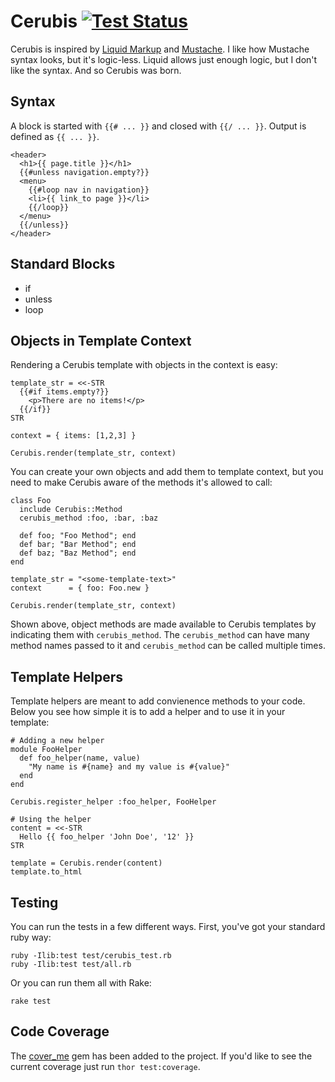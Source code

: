 # Cerubis [![Test Status](https://secure.travis-ci.org/daneharrigan/cerubis.png)][3]

Cerubis is inspired by [Liquid Markup][1] and [Mustache][2]. I like how
Mustache syntax looks, but it's logic-less. Liquid allows just enough
logic, but I don't like the syntax. And so Cerubis was born.

## Syntax

A block is started with `{{# ... }}` and closed with `{{/ ... }}`.
Output is defined as `{{ ... }}`.

    <header>
      <h1>{{ page.title }}</h1>
      {{#unless navigation.empty?}}
      <menu>
        {{#loop nav in navigation}}
        <li>{{ link_to page }}</li>
        {{/loop}}
      </menu>
      {{/unless}}
    </header>

## Standard Blocks

* if
* unless
* loop

## Objects in Template Context

Rendering a Cerubis template with objects in the context is easy:

    template_str = <<-STR
      {{#if items.empty?}}
        <p>There are no items!</p>
      {{/if}}
    STR

    context = { items: [1,2,3] }

    Cerubis.render(template_str, context)

You can create your own objects and add them to template context, but
you need to make Cerubis aware of the methods it's allowed to call:

    class Foo
      include Cerubis::Method
      cerubis_method :foo, :bar, :baz

      def foo; "Foo Method"; end
      def bar; "Bar Method"; end
      def baz; "Baz Method"; end
    end

    template_str = "<some-template-text>"
    context      = { foo: Foo.new }

    Cerubis.render(template_str, context)

Shown above, object methods are made available to Cerubis templates by
indicating them with `cerubis_method`. The `cerubis_method` can have
many method names passed to it and `cerubis_method` can be called
multiple times.

## Template Helpers

Template helpers are meant to add convienence methods to your code.
Below you see how simple it is to add a helper and to use it in your
template:

    # Adding a new helper
    module FooHelper
      def foo_helper(name, value)
        "My name is #{name} and my value is #{value}"
      end
    end

    Cerubis.register_helper :foo_helper, FooHelper

    # Using the helper
    content = <<-STR
      Hello {{ foo_helper 'John Doe', '12' }}
    STR

    template = Cerubis.render(content)
    template.to_html

## Testing

You can run the tests in a few different ways. First, you've got your
standard ruby way:

    ruby -Ilib:test test/cerubis_test.rb
    ruby -Ilib:test test/all.rb

Or you can run them all with Rake:

    rake test

## Code Coverage

The [cover_me][4] gem has been added to the project. If you'd like to see
the current coverage just run `thor test:coverage`.

[1]: http://github.com/shopify/liquid
[2]: http://github.com/defunkt/mustache
[3]: https://secure.travis-ci.org/daneharrigan/cerubis
[4]: https://github.com/markbates/cover_me
